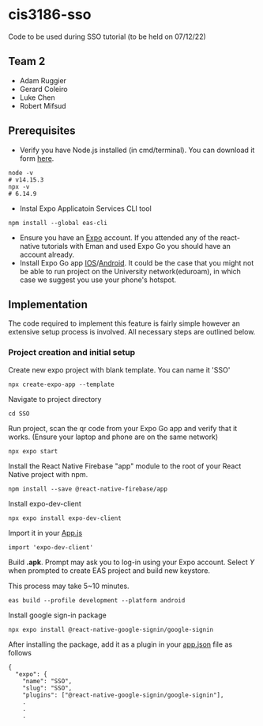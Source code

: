 # cis3186-sso
Code to be used during SSO tutorial (to be held on 07/12/22)

## Team 2
- Adam Ruggier
- Gerard Coleiro
- Luke Chen
- Robert Mifsud

## Prerequisites
- Verify you have Node.js installed (in cmd/terminal). You can download it form [here](https://nodejs.org/en/download/).
```
node -v
# v14.15.3
npx -v
# 6.14.9
```
- Instal Expo Applicatoin Services CLI tool
```
npm install --global eas-cli
```
- Ensure you have an [Expo](https://expo.dev/signup) account. If you attended any of the react-native tutorials with Eman and used Expo Go you should have an account already.
- Install Expo Go app [IOS](https://apps.apple.com/us/app/expo-go/id982107779)/[Android](https://play.google.com/store/apps/details?id=host.exp.exponent&hl=en&gl=US). It could be the case that you might not be able to run project on the University network(eduroam), in which case we suggest you use your phone's hotspot.
## Implementation
The code required to implement this feature is fairly simple however an extensive setup process is involved. All necessary steps are outlined below.

### Project creation and initial setup

Create new expo project with blank template. You can name it 'SSO'
```
npx create-expo-app --template
```
Navigate to project directory
```
cd SSO
```
Run project, scan the qr code from your Expo Go app and verify that it works. (Ensure your laptop and phone are on the same network)
```
npx expo start
```
Install the React Native Firebase "app" module to the root of your React Native project with npm.
```
npm install --save @react-native-firebase/app
```
Install expo-dev-client
```
npx expo install expo-dev-client
```
Import it in your [App.js](SSO/App.js)

`import 'expo-dev-client'`

Build **.apk**. Prompt may ask you to log-in using your Expo account. Select *Y* when prompted to create EAS project and build new keystore.

This process may take 5~10 minutes.
```
eas build --profile development --platform android
```
Install google sign-in package
```
npx expo install @react-native-google-signin/google-signin
```
After installing the package, add it as a plugin in your [app.json](SSO/app.json) file as follows
```
{
  "expo": {
    "name": "SSO",
    "slug": "SSO",
    "plugins": ["@react-native-google-signin/google-signin"],
    .
    .
    .
```